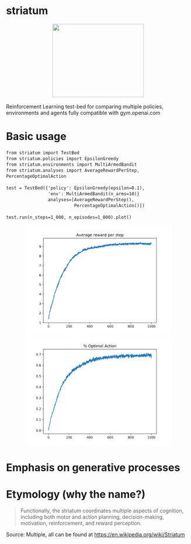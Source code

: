 # striatum

<p align="center">
  <img width="250" height="200" src="https://static1.squarespace.com/static/52ec8c1ae4b047ccc14d6f29/t/5750f2472fe1315b8d97fe51/1490697938513/striatum.jpg?format=1500w">
</p>

Reinforcement Learning test-bed for comparing multiple policies, environments and agents fully compatible with gym.openai.com

# Basic usage

```python3
from striatum import TestBed
from striatum.policies import EpsilonGreedy
from striatum.environments import MultiArmedBandit
from striatum.analyses import AverageRewardPerStep, PercentageOptimalAction

test = TestBed({'policy': EpsilonGreedy(epsilon=0.1),                
                'env': MultiArmedBandit(n_arms=10)}
                analyses=[AverageRewardPerStep(), 
                          PercentageOptimalAction()])
                
test.run(n_steps=1_000, n_episodes=1_000).plot()
```

<p align="center">
  <img width="400" height="300" src="/docs/images/AverageRewardPerStep.svg">
  <img width="400" height="300" src="/docs/images/PercentageOptimalAction.svg">
</p>

# Emphasis on generative processes



# Etymology (why the name?)
> Functionally, the striatum coordinates multiple aspects of cognition, including both motor and action planning, decision-making, motivation, reinforcement, and reward perception.

Source: Multiple, all can be found at https://en.wikipedia.org/wiki/Striatum
